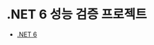 # .NET 6 성능 검증 프로젝트

* [.NET 6](https://devblogs.microsoft.com/dotnet/performance-improvements-in-net-6)
